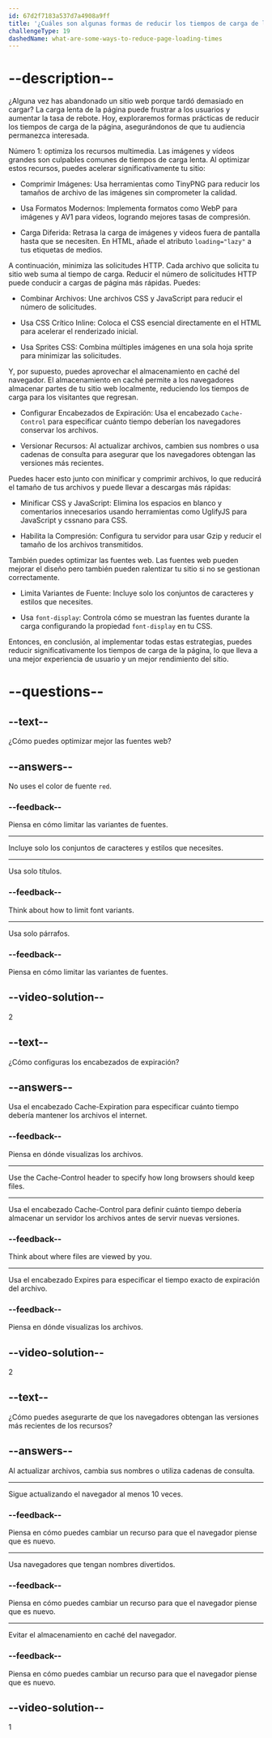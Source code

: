 ```yaml
---
id: 67d2f7183a537d7a4908a9ff
title: '¿Cuáles son algunas formas de reducir los tiempos de carga de la página?'
challengeType: 19
dashedName: what-are-some-ways-to-reduce-page-loading-times
---
```


# --description--

¿Alguna vez has abandonado un sitio web porque tardó demasiado en cargar? La carga lenta de la página puede frustrar a los usuarios y aumentar la tasa de rebote. Hoy, exploraremos formas prácticas de reducir los tiempos de carga de la página, asegurándonos de que tu audiencia permanezca interesada.

Número 1: optimiza los recursos multimedia. Las imágenes y vídeos grandes son culpables comunes de tiempos de carga lenta. Al optimizar estos recursos, puedes acelerar significativamente tu sitio:

- Comprimir Imágenes: Usa herramientas como TinyPNG para reducir los tamaños de archivo de las imágenes sin comprometer la calidad.

- Usa Formatos Modernos: Implementa formatos como WebP para imágenes y AV1 para videos, logrando mejores tasas de compresión.

- Carga Diferida: Retrasa la carga de imágenes y videos fuera de pantalla hasta que se necesiten. En HTML, añade el atributo `loading="lazy"` a tus etiquetas de medios.

A continuación, minimiza las solicitudes HTTP. Cada archivo que solicita tu sitio web suma al tiempo de carga. Reducir el número de solicitudes HTTP puede conducir a cargas de página más rápidas. Puedes:

- Combinar Archivos: Une archivos CSS y JavaScript para reducir el número de solicitudes.

- Usa CSS Crítico Inline: Coloca el CSS esencial directamente en el HTML para acelerar el renderizado inicial.

- Usa Sprites CSS: Combina múltiples imágenes en una sola hoja sprite para minimizar las solicitudes.

Y, por supuesto, puedes aprovechar el almacenamiento en caché del navegador. El almacenamiento en caché permite a los navegadores almacenar partes de tu sitio web localmente, reduciendo los tiempos de carga para los visitantes que regresan.

- Configurar Encabezados de Expiración: Usa el encabezado `Cache-Control` para especificar cuánto tiempo deberían los navegadores conservar los archivos.

- Versionar Recursos: Al actualizar archivos, cambien sus nombres o usa cadenas de consulta para asegurar que los navegadores obtengan las versiones más recientes.

Puedes hacer esto junto con minificar y comprimir archivos, lo que reducirá el tamaño de tus archivos y puede llevar a descargas más rápidas:

- Minificar CSS y JavaScript: Elimina los espacios en blanco y comentarios innecesarios usando herramientas como UglifyJS para JavaScript y cssnano para CSS.

- Habilita la Compresión: Configura tu servidor para usar Gzip y reducir el tamaño de los archivos transmitidos.

También puedes optimizar las fuentes web. Las fuentes web pueden mejorar el diseño pero también pueden ralentizar tu sitio si no se gestionan correctamente.

- Limita Variantes de Fuente: Incluye solo los conjuntos de caracteres y estilos que necesites.

- Usa `font-display`: Controla cómo se muestran las fuentes durante la carga configurando la propiedad `font-display` en tu CSS.

Entonces, en conclusión, al implementar todas estas estrategias, puedes reducir significativamente los tiempos de carga de la página, lo que lleva a una mejor experiencia de usuario y un mejor rendimiento del sitio.

# --questions--

## --text--

¿Cómo puedes optimizar mejor las fuentes web?

## --answers--

No uses el color de fuente `red`.

### --feedback--

Piensa en cómo limitar las variantes de fuentes.

---

Incluye solo los conjuntos de caracteres y estilos que necesites.

---

Usa solo títulos.

### --feedback--

Think about how to limit font variants.

---

Usa solo párrafos.

### --feedback--

Piensa en cómo limitar las variantes de fuentes.

## --video-solution--

2

## --text--

¿Cómo configuras los encabezados de expiración?

## --answers--

Usa el encabezado Cache-Expiration para especificar cuánto tiempo debería mantener los archivos el internet.

### --feedback--

Piensa en dónde visualizas los archivos.

---

Use the Cache-Control header to specify how long browsers should keep files.

---

Usa el encabezado Cache-Control para definir cuánto tiempo debería almacenar un servidor los archivos antes de servir nuevas versiones.

### --feedback--

Think about where files are viewed by you.

---

Usa el encabezado Expires para especificar el tiempo exacto de expiración del archivo.

### --feedback--

Piensa en dónde visualizas los archivos.

## --video-solution--

2

## --text--

¿Cómo puedes asegurarte de que los navegadores obtengan las versiones más recientes de los recursos?

## --answers--

Al actualizar archivos, cambia sus nombres o utiliza cadenas de consulta.

---

Sigue actualizando el navegador al menos 10 veces.

### --feedback--

Piensa en cómo puedes cambiar un recurso para que el navegador piense que es nuevo.

---

Usa navegadores que tengan nombres divertidos.

### --feedback--

Piensa en cómo puedes cambiar un recurso para que el navegador piense que es nuevo.

---

Evitar el almacenamiento en caché del navegador.

### --feedback--

Piensa en cómo puedes cambiar un recurso para que el navegador piense que es nuevo.

## --video-solution--

1
